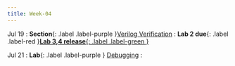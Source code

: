 ```yaml
---
title: Week-04
---
```



Jul 19
: **Section**{: .label .label-purple }[Verilog Verification](#)
  : **Lab 2 due**{: .label .label-red }[**Lab 3,4 release**{: .label .label-green }](#)


Jul 21
: **Lab**{: .label .label-purple } [Debugging](#)
  : 
  
<!-- Oct 9
: [Runtime Analysis](#)
  : [8.1](#), [8.2](#), [8.3](#), [8.4](#)
: **HW 2 due**{: .label .label-red } -->
